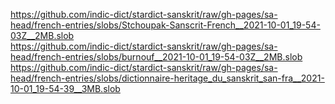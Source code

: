 https://github.com/indic-dict/stardict-sanskrit/raw/gh-pages/sa-head/french-entries/slobs/Stchoupak-Sanscrit-French__2021-10-01_19-54-03Z__2MB.slob  
https://github.com/indic-dict/stardict-sanskrit/raw/gh-pages/sa-head/french-entries/slobs/burnouf__2021-10-01_19-54-03Z__2MB.slob  
https://github.com/indic-dict/stardict-sanskrit/raw/gh-pages/sa-head/french-entries/slobs/dictionnaire-heritage_du_sanskrit_san-fra__2021-10-01_19-54-39__3MB.slob  
